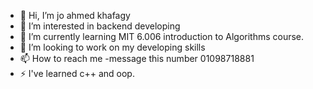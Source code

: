 - 👋 Hi, I’m jo ahmed khafagy 
- 👀 I’m interested in backend developing
- 🌱 I’m currently learning MIT 6.006 introduction to Algorithms course.
- 💞️ I’m looking to work on my developing skills
- 📫 How to reach me -message this number 01098718881
- ⚡ I've learned c++ and oop.

<!---
Jo2410/Jo2410 is a ✨ special ✨ repository because its `README.md` (this file) appears on your GitHub profile.
You can click the Preview link to take a look at your changes.
--->

